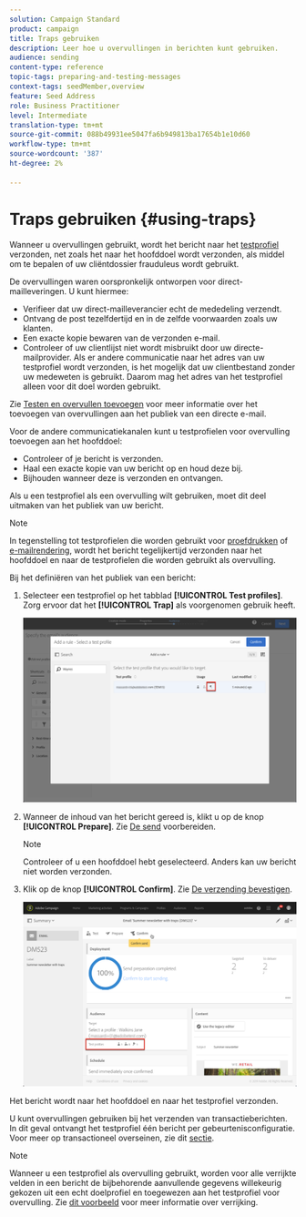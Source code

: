 ```yaml
---
solution: Campaign Standard
product: campaign
title: Traps gebruiken
description: Leer hoe u overvullingen in berichten kunt gebruiken.
audience: sending
content-type: reference
topic-tags: preparing-and-testing-messages
context-tags: seedMember,overview
feature: Seed Address
role: Business Practitioner
level: Intermediate
translation-type: tm+mt
source-git-commit: 088b49931ee5047fa6b949813ba17654b1e10d60
workflow-type: tm+mt
source-wordcount: '387'
ht-degree: 2%

---
```



# Traps gebruiken {#using-traps}

Wanneer u overvullingen gebruikt, wordt het bericht naar het [testprofiel](../../audiences/using/managing-test-profiles.md) verzonden, net zoals het naar het hoofddoel wordt verzonden, als middel om te bepalen of uw cliëntdossier frauduleus wordt gebruikt.

De overvullingen waren oorspronkelijk ontworpen voor direct-mailleveringen. U kunt hiermee:

* Verifieer dat uw direct-mailleverancier echt de mededeling verzendt.
* Ontvang de post tezelfdertijd en in de zelfde voorwaarden zoals uw klanten.
* Een exacte kopie bewaren van de verzonden e-mail.
* Controleer of uw clientlijst niet wordt misbruikt door uw directe-mailprovider. Als er andere communicatie naar het adres van uw testprofiel wordt verzonden, is het mogelijk dat uw clientbestand zonder uw medeweten is gebruikt. Daarom mag het adres van het testprofiel alleen voor dit doel worden gebruikt.

Zie [Testen en overvullen toevoegen](../../channels/using/defining-the-direct-mail-audience.md#adding-test-and-trap-profiles) voor meer informatie over het toevoegen van overvullingen aan het publiek van een directe e-mail.

Voor de andere communicatiekanalen kunt u testprofielen voor overvulling toevoegen aan het hoofddoel:

* Controleer of je bericht is verzonden.
* Haal een exacte kopie van uw bericht op en houd deze bij.
* Bijhouden wanneer deze is verzonden en ontvangen.

Als u een testprofiel als een overvulling wilt gebruiken, moet dit deel uitmaken van het publiek van uw bericht.

>[!NOTE]
>
>In tegenstelling tot testprofielen die worden gebruikt voor [proefdrukken](../../sending/using/sending-proofs.md) of [e-mailrendering](../../sending/using/email-rendering.md), wordt het bericht tegelijkertijd verzonden naar het hoofddoel en naar de testprofielen die worden gebruikt als overvulling.

Bij het definiëren van het publiek van een bericht:

1. Selecteer een testprofiel op het tabblad **[!UICONTROL Test profiles]**. Zorg ervoor dat het **[!UICONTROL Trap]** als voorgenomen gebruik heeft.

   ![](assets/trap_select.png)

1. Wanneer de inhoud van het bericht gereed is, klikt u op de knop **[!UICONTROL Prepare]**. Zie [De send](../../sending/using/preparing-the-send.md) voorbereiden.
   >[!NOTE]
   >
   >Controleer of u een hoofddoel hebt geselecteerd. Anders kan uw bericht niet worden verzonden.

1. Klik op de knop **[!UICONTROL Confirm]**. Zie [De verzending bevestigen](../../sending/using/confirming-the-send.md).

   ![](assets/trap_confirm.png)

Het bericht wordt naar het hoofddoel en naar het testprofiel verzonden.

U kunt overvullingen gebruiken bij het verzenden van transactieberichten. In dit geval ontvangt het testprofiel één bericht per gebeurtenisconfiguratie. Voor meer op transactioneel overseinen, zie dit [sectie](../../channels/using/getting-started-with-transactional-msg.md).

>[!NOTE]
>
>Wanneer u een testprofiel als overvulling gebruikt, worden voor alle verrijkte velden in een bericht de bijbehorende aanvullende gegevens willekeurig gekozen uit een echt doelprofiel en toegewezen aan het testprofiel voor overvulling. Zie [dit voorbeeld](../../automating/using/enriching-profile-data-file.md) voor meer informatie over verrijking.
